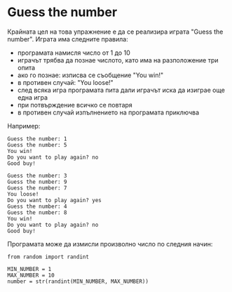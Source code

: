 # Guess the number

Крайната цел на това упражнение е да се реализира играта "Guess the number".
Играта има следните правила:

- програмата намисля число от 1 до 10
- играчът трябва да познае числото, като има на разположение три опита
- ако го познае: изписва се съобщение "You win!"
- в противен случай: "You loose!"
- след всяка игра програмата пита дали играчът иска да изиграе още една
  игра
- при потвърждение всичко се повтаря
- в противен случай изпълнението на програмата приключва

Например:

```
Guess the number: 1
Guess the number: 5
You win!
Do you want to play again? no
Good buy!
```

```
Guess the number: 3
Guess the number: 9
Guess the number: 7
You loose!
Do you want to play again? yes
Guess the number: 4
Guess the number: 8
You win!
Do you want to play again? no
Good buy!
```

Програмата може да измисли произволно число по следния начин:

```
from random import randint

MIN_NUMBER = 1
MAX_NUMBER = 10
number = str(randint(MIN_NUMBER, MAX_NUMBER))
```
